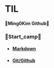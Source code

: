 # TIL

#### :rabbit:Ming0Kim Github:rabbit:


### :ocean:Start_camp:ocean:
- #### [Markdown](startcamp_220715_markdown.md)
- #### [Git/Github](startcamp_220715_gitgithub.md)